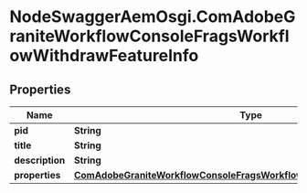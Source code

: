 # NodeSwaggerAemOsgi.ComAdobeGraniteWorkflowConsoleFragsWorkflowWithdrawFeatureInfo

## Properties

Name | Type | Description | Notes
------------ | ------------- | ------------- | -------------
**pid** | **String** |  | [optional] 
**title** | **String** |  | [optional] 
**description** | **String** |  | [optional] 
**properties** | [**ComAdobeGraniteWorkflowConsoleFragsWorkflowWithdrawFeatureProperties**](ComAdobeGraniteWorkflowConsoleFragsWorkflowWithdrawFeatureProperties.md) |  | [optional] 


